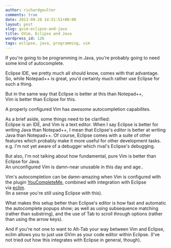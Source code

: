 ```yaml
---
author: richardgoulter
comments: true
date: 2013-09-28 14:51:51+00:00
layout: post
slug: gvim-eclipse-and-java
title: GVim, Eclipse and Java
wordpress_id: 126
tags: eclipse, java, programming, vim
---
```


If you're going to be programming in Java, you're probably going to need some kind of autocomplete.

Eclipse IDE, we pretty much all should know, comes with that advantage.  
So, while Notepad++ is great, you'd certainly much rather use Eclipse for such a thing.

But in the same way that Eclipse is better at this than Notepad++,  
Vim is better than Eclipse for this.

A properly configured Vim has _awesome_ autocompletion capabilites.

As a brief aside, some things need to be clarified:  
Eclipse is an IDE, and Vim is a text editor. When I say Eclipse is better for writing Java than Notepad++, I mean that Eclipse's _editor_ is better at writing Java than Notepad++. Of course, Eclipse comes with a suite of other features which probably make it more useful for other development tasks. e.g. I'm not yet aware of a debugger which rival's Eclipse's debugging.

But also, I'm not talking about how fundamental, pure Vim is better than Eclipse for Java.  
An unconfigured Vim is damn-near unusable in this day and age..

Vim's autocompletion can be damn-amazing when Vim is configured with the plugin [YouCompleteMe](http://val.markovic.io/blog/youcompleteme-a-fast-as-you-type-fuzzy-search-code-completion-engine-for-vim), combined with integration with Eclipse via [eclim](http://eclim.org/).  
(In a sense you're still using Eclipse with this).

What makes this setup better than Eclipse's editor is how fast and automatic the autocomplete popups show; as well as using subsequence matching (rather than substring), and the use of Tab to scroll through options (rather than using the arrow keys).

And if you're not one to want to Alt-Tab your way between Vim and Eclipse, eclim allows you to just use GVim as your code editor within Eclipse. (I've not tried out how this integrates with Eclipse in general, though).
